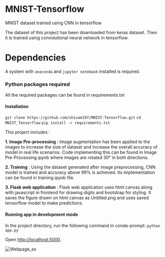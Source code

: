 # MNIST-Tensorflow
MNIST dataset trained using CNN in tensorflow 

The dataset of this project has been downloaded from keras dataset. Then it is trained using convolutional neural network in tensorflow. 

# Dependencies
A system with `anaconda` and `jupyter notebook` installed is required.

### Python packages required
All the required packages can be found in requirements.txt

#### Installation
`git clone https://github.com/shivam197/MNIST-Tensorflow.git`
`cd MNIST_Tensorflow`
`pip install -r requirements.txt`


This project includes :

**1. Image Pre-processing** : Image augmentation has been applied to the images to increase the size of dataset and increase the overall accuracy of model in real life scenarios. Code implementing this can be found in Image Pre-Processing.ipynb where images are rotated 30° in both directions.

**2. Training** : Using the dataset gerenated after image preprocessing, CNN model is trained and accuracy above 99% is achieved. Its implementation can be found in training.ipynb file. 

**3. Flask web application** : Flask web application uses html canvas along with javascript in frontend for drawing digits and bootstrap for styling. It saves the figure drawn on html canvas as Untitled.png and uses saved tensorflow model to make predictions.

#### Running app in development mode
In the project directory, run the following command in conda-prompt:
`python app.py`

Open [http://localhost:5000](http://localhost:5000).

![Webpage_ss](https://user-images.githubusercontent.com/51543033/61583730-aa5a6280-ab59-11e9-8370-b5503a2a4b1b.png)


